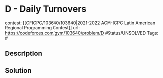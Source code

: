 # D - Daily Turnovers

contest: [[CFICPC/103640/103640|2021-2022 ACM-ICPC Latin American Regional Programming Contest]]
url: https://codeforces.com/gym/103640/problem/D
#Status/UNSOLVED
Tags: #

## Description

## Solution

